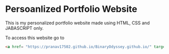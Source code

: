 # Persoanlized Portfolio Website
This is my personalized portfolio website made using HTML, CSS and JABASCRIPT only. 

To access this website go to 
```html
<a href= "https://pranav17502.github.io/BinaryOdyssey.github.io/" target= "_blank">BinaryOdyssey</a>
```


